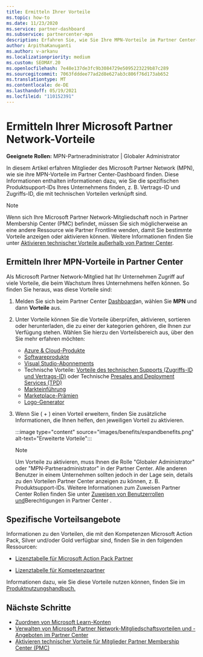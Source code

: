 ```yaml
---
title: Ermitteln Ihrer Vorteile
ms.topic: how-to
ms.date: 11/23/2020
ms.service: partner-dashboard
ms.subservice: partnercenter-mpn
description: Erfahren Sie, wie Sie Ihre MPN-Vorteile im Partner Center-Dashboard finden. Enthält Informationen dazu, wie Sie Ihre Zugriffs-ID und Vertrags-ID für technische Vorteile finden.
author: ArpithaKanuganti
ms.author: v-arkanu
ms.localizationpriority: medium
ms.custom: SEOMAY.20
ms.openlocfilehash: 7e48e137de3fc9b3084729e5095223229b87c289
ms.sourcegitcommit: 7063fdddee77ad2d8e627ab3c806f76d173ab652
ms.translationtype: MT
ms.contentlocale: de-DE
ms.lasthandoff: 05/19/2021
ms.locfileid: "110152391"
---
```

# <a name="locate-your-microsoft-partner-network-benefits"></a>Ermitteln Ihrer Microsoft Partner Network-Vorteile 

**Geeignete Rollen:** MPN-Partneradministrator | Globaler Administrator

In diesem Artikel erfahren Mitglieder des Microsoft Partner Network (MPN), wie sie ihre MPN-Vorteile im Partner Center-Dashboard finden. Diese Informationen enthalten informationen dazu, wie Sie die spezifischen Produktsupport-IDs Ihres Unternehmens finden, z. B. Vertrags-ID und Zugriffs-ID, die mit technischen Vorteilen verknüpft sind.

>[!NOTE]
> Wenn sich Ihre Microsoft Partner Network-Mitgliedschaft noch in Partner Membership Center (PMC) befindet, müssen Sie sich möglicherweise an eine andere Ressource wie Partner Frontline wenden, damit Sie bestimmte Vorteile anzeigen oder aktivieren können. Weitere Informationen finden Sie unter [Aktivieren technischer Vorteile außerhalb von Partner Center](partner-membership-center-tech-benefits-activate.md).

## <a name="find-your-mpn-benefits-in-partner-center"></a>Ermitteln Ihrer MPN-Vorteile in Partner Center

Als Microsoft Partner Network-Mitglied hat Ihr Unternehmen Zugriff auf viele Vorteile, die beim Wachstum Ihres Unternehmens helfen können. So finden Sie heraus, was diese Vorteile sind:

1. Melden Sie sich beim Partner Center [Dashboard](https://partner.microsoft.com/dashboard/home)an, wählen Sie **MPN** und dann **Vorteile** aus.

2. Unter Vorteile können Sie die Vorteile überprüfen, aktivieren, sortieren oder herunterladen, die zu einer der kategorien gehören, die Ihnen zur Verfügung stehen. Wählen Sie hierzu den Vorteilsbereich aus, über den Sie mehr erfahren möchten:

   - [Azure & Cloud-Produkte](mpn-benefits-azure-cloud.md)
   - [Softwareprodukte](mpn-benefits-software.md)
   - [Visual Studio-Abonnements](mpn-benefits-visual-studio.md)
   - Technische Vorteile: [Vorteile des technischen Supports (Zugriffs-ID und Vertrags-ID)](mpn-benefits-technical-support.md) oder Technische [Presales and Deployment Services (TPD)](technical-benefits.md)
   - [Markteinführung](mpn-learn-about-go-to-market-benefits.md)
   - [Marketplace-Prämien](marketplace-rewards.md)
   - [Logo-Generator](mpn-logo-builder.md)

3. Wenn Sie ( + ) einen Vorteil erweitern, finden Sie zusätzliche Informationen, die Ihnen helfen, den jeweiligen Vorteil zu aktivieren.

   :::image type="content" source="images/benefits/expandbenefits.png" alt-text="Erweiterte Vorteile":::

   > [!NOTE]
   > Um Vorteile zu aktivieren, muss Ihnen die Rolle "Globaler Administrator" oder "MPN-Partneradministrator" in der Partner Center. Alle anderen Benutzer in einem Unternehmen sollten jedoch in der Lage sein, details zu den Vorteilen Partner Center anzeigen zu können, z. B. Produktsupport-IDs. Weitere Informationen zum Zuweisen Partner Center Rollen finden Sie unter [Zuweisen von Benutzerrollen und](permissions-overview.md)Berechtigungen in Partner Center .

## <a name="specific-benefit-offers"></a>Spezifische Vorteilsangebote

Informationen zu den Vorteilen, die mit den Kompetenzen Microsoft Action Pack, Silver und/oder Gold verfügbar sind, finden Sie in den folgenden Ressourcen:

- [Lizenztabelle für Microsoft Action Pack Partner](https://assetsprod.microsoft.com/en-us/microsoft-action-pack-license-table.pdf)

- [Lizenztabelle für Kompetenzpartner](https://assetsprod.microsoft.com/mpn-maps-software-iur-competency-license-table.docx)

Informationen dazu, wie Sie diese Vorteile nutzen können, finden Sie im [Produktnutzungshandbuch.](https://assets.microsoft.com/MPN-MAPS-Product-Usage-Guide.pdf)

## <a name="next-steps"></a>Nächste Schritte

- [Zuordnen von Microsoft Learn-Konten](ms-learn-associate.md)
- [Verwalten von Microsoft Partner Network-Mitgliedschaftsvorteilen und -Angeboten im Partner Center](manage-your-partner-network-benefits.md)
- [Aktivieren technischer Vorteile für Mitglieder Partner Membership Center (PMC)](partner-membership-center-tech-benefits-activate.md)
